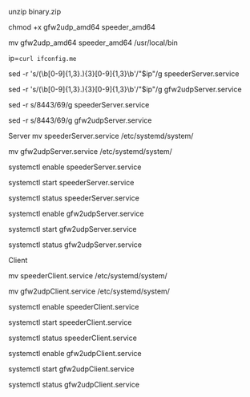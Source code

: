 unzip binary.zip

chmod +x gfw2udp_amd64 speeder_amd64

mv gfw2udp_amd64 speeder_amd64 /usr/local/bin



ip=``curl ifconfig.me``

sed -r 's/(\b[0-9]{1,3}\.){3}[0-9]{1,3}\b'/"$ip"/g speederServer.service

sed -r 's/(\b[0-9]{1,3}\.){3}[0-9]{1,3}\b'/"$ip"/g gfw2udpServer.service

sed -r s/8443/69/g speederServer.service

sed -r s/8443/69/g gfw2udpServer.service

Server
mv speederServer.service /etc/systemd/system/

mv gfw2udpServer.service /etc/systemd/system/

systemctl enable speederServer.service

systemctl start speederServer.service

systemctl status speederServer.service

systemctl enable gfw2udpServer.service

systemctl start gfw2udpServer.service

systemctl status gfw2udpServer.service

Client

mv speederClient.service /etc/systemd/system/

mv gfw2udpClient.service /etc/systemd/system/

systemctl enable speederClient.service

systemctl start speederClient.service

systemctl status speederClient.service

systemctl enable gfw2udpClient.service

systemctl start gfw2udpClient.service

systemctl status gfw2udpClient.service

